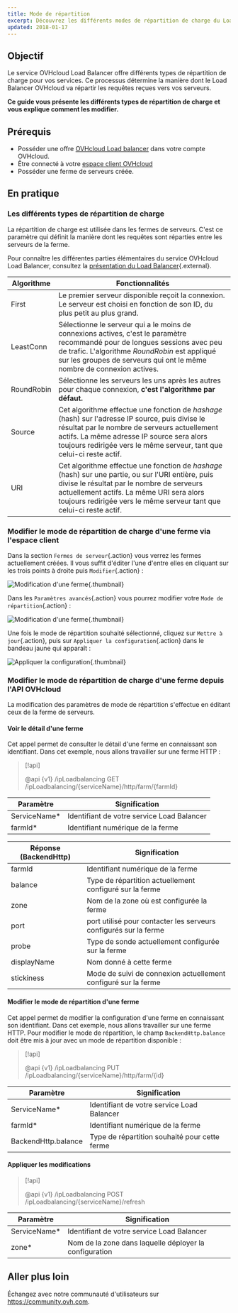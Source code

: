 ```yaml
---
title: Mode de répartition
excerpt: Découvrez les différents modes de répartition de charge du Load Balancer OVHcloud
updated: 2018-01-17
---
```


## Objectif

Le service OVHcloud Load Balancer offre différents types de répartition de charge pour vos services. Ce processus détermine la manière dont le Load Balancer OVHcloud va répartir les requêtes reçues vers vos serveurs.

**Ce guide vous présente les différents types de répartition de charge et vous explique comment les modifier.**

## Prérequis

- Posséder une offre [OVHcloud Load balancer](https://www.ovh.com/fr/solutions/load-balancer/) dans votre compte OVHcloud.
- Être connecté à votre [espace client OVHcloud](/links/manager)
- Posséder une ferme de serveurs créée.

## En pratique

### Les différents types de répartition de charge

La répartition de charge est utilisée dans les fermes de serveurs. C'est ce paramètre qui définit la manière dont les requêtes sont réparties entre les serveurs de la ferme.

Pour connaître les différentes parties élémentaires du service OVHcloud Load Balancer, consultez la [présentation du Load Balancer](/pages/network/load_balancer/use_presentation){.external}.

|Algorithme|Fonctionnalités|
|---|---|
|First|Le premier serveur disponible reçoit la connexion. Le serveur est choisi en fonction de son ID, du plus petit au plus grand.|
|LeastConn|Sélectionne le serveur qui a le moins de connexions actives, c'est le paramètre recommandé pour de longues sessions avec peu de trafic. L'algorithme *RoundRobin* est appliqué sur les groupes de serveurs qui ont le même nombre de connexion actives.|
|RoundRobin|Sélectionne les serveurs les uns après les autres pour chaque connexion, **c'est l'algorithme par défaut.**|
|Source|Cet algorithme effectue une fonction de *hashage* (hash) sur l'adresse IP source, puis divise le résultat par le nombre de serveurs actuellement actifs. La même adresse IP source sera alors toujours redirigée vers le même serveur, tant que celui-ci reste actif.|
|URI|Cet algorithme effectue une fonction de *hashage* (hash) sur une partie, ou sur l'URI entière, puis divise le résultat par le nombre de serveurs actuellement actifs. La même URI sera alors toujours redirigée vers le même serveur tant que celui-ci reste actif.|

### Modifier le mode de répartition de charge d'une ferme via l'espace client

Dans la section `Fermes de serveur`{.action} vous verrez les fermes actuellement créées. Il vous suffit d'éditer l'une d'entre elles en cliquant sur les trois points à droite puis `Modifier`{.action} :

![Modification d'une ferme](images/server_cluster_change.png){.thumbnail}

Dans les `Paramètres avancés`{.action} vous pourrez modifier votre `Mode de répartition`{.action} :

![Modification d'une ferme](images/distrib_mode_edit.png){.thumbnail}

Une fois le mode de répartition souhaité sélectionné, cliquez sur `Mettre à jour`{.action}, puis sur `Appliquer la configuration`{.action} dans le bandeau jaune qui apparaît :

![Appliquer la configuration](images/apply_config.png){.thumbnail}

### Modifier le mode de répartition de charge d'une ferme depuis l'API OVHcloud

La modification des paramètres de mode de répartition s'effectue en éditant ceux de la ferme de serveurs.

#### Voir le détail d'une ferme

Cet appel permet de consulter le détail d'une ferme en connaissant son identifiant. Dans cet exemple, nous allons travailler sur une ferme HTTP :

> [!api]
>
> @api {v1} /ipLoadbalancing GET /ipLoadbalancing/{serviceName}/http/farm/{farmId}
> 

|Paramètre|Signification|
|---|---|
|ServiceName\*|Identifiant de votre service Load Balancer|
|farmId\*|Identifiant numérique de la ferme|

|Réponse (BackendHttp)|Signification|
|---|---|
|farmId|Identifiant numérique de la ferme|
|balance|Type de répartition actuellement configuré sur la ferme|
|zone|Nom de la zone où est configurée la ferme|
|port|port utilisé pour contacter les serveurs configurés sur la ferme|
|probe|Type de sonde actuellement configurée sur la ferme|
|displayName|Nom donné à cette ferme|
|stickiness|Mode de suivi de connexion actuellement configuré sur la ferme|

#### Modifier le mode de répartition d'une ferme

Cet appel permet de modifier la configuration d'une ferme en connaissant son identifiant. Dans cet exemple, nous allons travailler sur une ferme HTTP. Pour modifier le mode de répartition, le champ `BackendHttp.balance` doit être mis à jour avec un mode de répartition disponible :

> [!api]
>
> @api {v1} /ipLoadbalancing PUT /ipLoadbalancing/{serviceName}/http/farm/{id}
> 

|Paramètre|Signification|
|---|---|
|ServiceName\*|Identifiant de votre service Load Balancer|
|farmId\*|Identifiant numérique de la ferme|
|BackendHttp.balance|Type de répartition souhaité pour cette ferme|

#### Appliquer les modifications

> [!api]
>
> @api {v1} /ipLoadbalancing POST /ipLoadbalancing/{serviceName}/refresh
> 

|Paramètre|Signification|
|---|---|
|ServiceName\*|Identifiant de votre service Load Balancer|
|zone\*|Nom de la zone dans laquelle déployer la configuration|

## Aller plus loin

Échangez avec notre communauté d'utilisateurs sur <https://community.ovh.com>.
